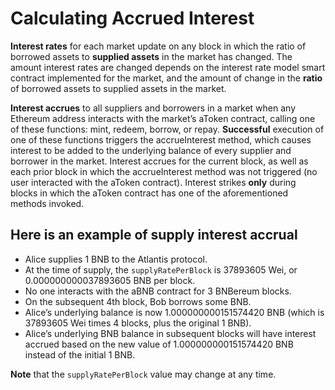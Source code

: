 # Calculating Accrued Interest

**Interest rates** for each market update on any block in which the ratio of borrowed assets to **supplied assets** in the market has changed. The amount interest rates are changed depends on the interest rate model smart contract implemented for the market, and the amount of change in the **ratio** of borrowed assets to supplied assets in the market.


**Interest accrues** to all suppliers and borrowers in a market when any Ethereum address interacts with the market’s aToken contract, calling one of these functions: mint, redeem, borrow, or repay. **Successful** execution of one of these functions triggers the accrueInterest method, which causes interest to be added to the underlying balance of every supplier and borrower in the market. Interest accrues for the current block, as well as each prior block in which the accrueInterest method was not triggered \(no user interacted with the aToken contract\). Interest strikes **only** during blocks in which the aToken contract has one of the aforementioned methods invoked.

## Here is an example of supply interest accrual


- Alice supplies 1 BNB to the Atlantis protocol. 
- At the time of supply, the `supplyRatePerBlock` is 37893605 Wei, or 0.000000000037893605 BNB per block.
- No one interacts with the aBNB contract for 3 BNBereum blocks. 
- On the subsequent 4th block, Bob borrows some BNB. 
- Alice’s underlying balance is now 1.000000000151574420 BNB \(which is 37893605 Wei times 4 blocks, plus the original 1 BNB\).
- Alice’s underlying BNB balance in subsequent blocks will have interest accrued based on the new value of 1.000000000151574420 BNB instead of the initial 1 BNB.


**Note** that the `supplyRatePerBlock` value may change at any time.

